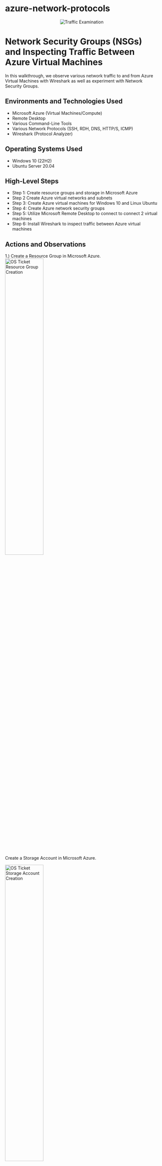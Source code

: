 # azure-network-protocols
<p align="center">
<img src="https://i.imgur.com/Ua7udoS.png" alt="Traffic Examination"/>
</p>

<h1>Network Security Groups (NSGs) and Inspecting Traffic Between Azure Virtual Machines</h1>
In this walkthrough, we observe various network traffic to and from Azure Virtual Machines with Wireshark as well as experiment with Network Security Groups. <br />




<h2>Environments and Technologies Used</h2>

- Microsoft Azure (Virtual Machines/Compute)
- Remote Desktop
- Various Command-Line Tools
- Various Network Protocols (SSH, RDH, DNS, HTTP/S, ICMP)
- Wireshark (Protocol Analyzer)

<h2>Operating Systems Used </h2>

- Windows 10 (22H2)
- Ubuntu Server 20.04

<h2>High-Level Steps</h2>

- Step 1: Create resource groups and storage in Microsoft Azure
- Step 2  Create Azure virtual networks and subnets
- Step 3: Create Azure virtual machines for Windows 10 and Linux Ubuntu
- Step 4: Create Azure network security groups
- Step 5: Utilize Microsoft Remote Desktop to connect to connect 2 virtual machines
- Step 6: Install Wireshark to inspect traffic between Azure virtual machines

<h2>Actions and Observations</h2>

<p>   
</p>
1.) Create a Resource Group in Microsoft Azure. 
<img src="https://i.imgur.com/4If8Vds.png" height="50%" width="50%" alt="OS Ticket Resource Group Creation"/>
</p>

Create a Storage Account in Microsoft Azure.
</p>
<img src="https://i.imgur.com/o9HJA3f.png" height="50%" width="50%" alt="OS Ticket Storage Account Creation"/>
</p>
2.) Create a virtual machine in Microsoft Azure with Windows 10, a Virtual Network, and Subnet.
</p>
<img src="https://i.imgur.com/CtOLJuo.png" height="50%" width="50%" alt="OS Ticket VM Creation"/>

</p>
3.) Create virtual machine in Microsoft Azure with Linux (Ubuntu) and deploy.
</p>
<img src="https://i.imgur.com/SzLnmiV.png" height="50%" width="50%" alt="Virtual Machine Linux"/>
</p>

Utilize Microsoft Remote Desktop to access Windows 10 virtual machine
<p>
<img src="https://i.imgur.com/q4R7hqD.png" height="50%" width="50%" alt="Remote Desktop"/>
</p>
Utilize Wireshark to capture packets using Interet Control Messaging Protocol (ICMP) 
</p>
<img src="https://i.imgur.com/yMWgiST.png" height="50%" width="50%" alt="Wireshark"/>
</p>
<br />
<img src="https://i.imgur.com/fRlTG2w.png" height="50%" width="50%" alt="Wireshark"/>
</p>

Utilize Wireshark to capture packets using Secure Shell (SSH)
</p>
<br />
<img src="https://i.imgur.com/ivDUljU.png" height="50%" width="50%" alt="Wireshark"/>
</p>

Utilize Wireshark to monitor DHCP traffic over the network after renewing IP address
</p>
<br />
<img src="https://i.imgur.com/A3b81O6.png" height="50%" width="50%" alt="Wireshark"/>
</p>

Utilize Wireshark to monitor DNS traffic over the network use nslookup to determine "Google" IP addresses
</p>
<br />
<img src="https://i.imgur.com/xd9SCFY.png" height="50%" width="50%" alt="Wireshark"/>
</p>

Utilize Wireshark to monitor ICMP traffic over the network use Ping -t.  
</p>
<br />

<img src="https://i.imgur.com/L6fWZTN.png" height="50%" width="50%" alt="Wireshark"/>
</p>
Create firewall rule to deny inbound ICMP traffic
